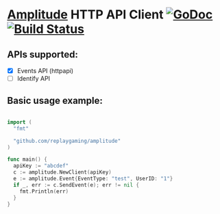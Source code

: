 # [Amplitude](http://amplitude.com) HTTP API Client [![GoDoc](https://godoc.org/github.com/replaygaming/gameanalytics?status.svg)](https://godoc.org/github.com/replaygaming/amplitude) [![Build Status](https://semaphoreci.com/api/v1/projects/695adf86-d24c-4a13-aa7f-1b4d3bf9e342/546999/badge.svg)](https://semaphoreci.com/luizbranco/amplitude)

## APIs supported:

  - [x] Events API (httpapi)
  - [ ] Identify API

## Basic usage example:

```go

import (
  "fmt"

  "github.com/replaygaming/amplitude"
)

func main() {
  apiKey := "abcdef"
  c := amplitude.NewClient(apiKey)
  e := amplitude.Event{EventType: "test", UserID: "1"}
  if _, err := c.SendEvent(e); err != nil {
    fmt.Println(err)
  }
}
```
